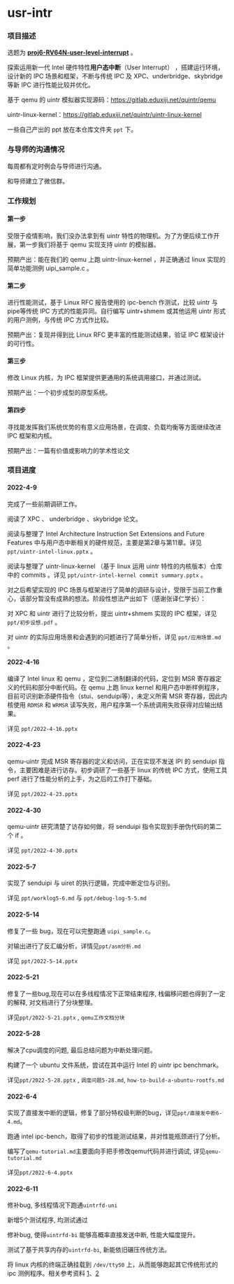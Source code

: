 # usr-intr

### 项目描述

选题为 **[proj6-RV64N-user-level-interrupt](https://github.com/oscomp/proj6-RV64N-user-level-interrupt)** 。

探索运用新一代 Intel 硬件特性**用户态中断**（User Interrupt） ，搭建运行环境，设计新的 IPC 场景和框架，不断与传统 IPC 及 XPC、underbridge、skybridge 等新 IPC 进行性能比较并优化。

基于 qemu 的 uintr 模拟器实现源码：https://gitlab.eduxiji.net/quintr/qemu

uintr-linux-kernel：https://gitlab.eduxiji.net/quintr/uintr-linux-kernel

一些自己产出的 ppt 放在本仓库文件夹 `ppt` 下。

### 与导师的沟通情况

每周都有定时例会与导师进行沟通。

和导师建立了微信群。
### 工作规划

#### 第一步

受限于疫情影响，我们没办法拿到有 uintr 特性的物理机。为了方便后续工作开展，第一步我们将基于 qemu 实现支持 uintr 的模拟器。

预期产出：能在我们的 qemu 上跑 uintr-linux-kernel ，并正确通过 linux 实现的简单功能测例 uipi_sample.c 。

#### 第二步

进行性能测试，基于 Linux RFC 报告使用的 ipc-bench 作测试，比较 uintr 与 pipe等传统 IPC 方式的性能异同。自行编写 uintr+shmem 或其他运用 uintr 形式的用户测例，与传统 IPC 方式作比较。

预期产出：复现并得到比 Linux RFC 更丰富的性能测试结果，验证 IPC 框架设计的可行性。

#### 第三步

修改 Linux 内核，为 IPC 框架提供更通用的系统调用接口，并通过测试。

预期产出：一个初步成型的原型系统。

#### 第四步

寻找能发挥我们系统优势的有意义应用场景，在调度、负载均衡等方面继续改进 IPC 框架和内核。

预期产出：一篇有价值或影响力的学术性论文

### 项目进度

#### 2022-4-9

完成了一些前期调研工作。

阅读了 XPC 、 underbridge 、skybridge 论文。

阅读与整理了 Intel Architecture Instruction Set Extensions  and Future Features 中与用户态中断相关的硬件规范，主要是第2章与第11章。详见 `ppt/uintr-intel-linux.pptx` 。

阅读与整理了 uintr-linux-kernel （基于 linux 运用 uintr 特性的内核版本）仓库中的 commits 。详见 `ppt/uintr-intel-kernel commit summary.pptx` 。

对之后希望实现的 IPC 场景与框架进行了简单的调研与设计，受限于当前工作重心，该部分暂没有成熟的想法。阶段性想法产出如下（感谢张译仁学长）：

对 XPC 和 uintr 进行了比较分析，提出 uintr+shmem 实现的 IPC 框架，详见 `ppt/初步设想.pdf` 。

对 uintr 的实际应用场景和会遇到的问题进行了简单分析，详见 `ppt/应用场景.md` 。

#### 2022-4-16

编译了 Intel linux 和 qemu ，定位到二进制翻译的代码，定位到 MSR 寄存器定义的代码和部分中断代码。在 qemu 上跑 linux kernel 和用户态中断样例程序，目前可识别新添硬件指令（stui、senduipi等），未定义所需 MSR 寄存器，因此内核使用 `RDMSR` 和 `WRMSR` 读写失败，用户程序第一个系统调用失败获得对应输出结果。

详见 `ppt/2022-4-16.pptx`

#### 2022-4-23

qemu-uintr 完成 MSR 寄存器的定义和访问，正在实现不发送 IPI 的 senduipi 指令，主要困难是进行访存。初步调研了一些基于 linux 的传统 IPC 方式，使用工具 perf 进行了性能分析的上手，为之后的工作打下基础。

详见 `ppt/2022-4-23.pptx`

#### 2022-4-30

qemu-uintr 研究清楚了访存如何做，将 senduipi 指令实现到手册伪代码的第二个 if 。

详见 `ppt/2022-4-30.pptx`

#### 2022-5-7

实现了 senduipi 与 uiret 的执行逻辑，完成中断定位与识别。

详见 `ppt/worklog5-6.md` 与 `ppt/debug-log-5-5.md`

#### 2022-5-14

修复了一些 bug，现在可以完整跑通 `uipi_sample.c`。

对输出进行了反汇编分析，详情见`ppt/asm分析.md`

详见 `ppt/2022-5-14.pptx`

#### 2022-5-21

修复了一些bug,现在可以在多线程情况下正常结束程序, 栈偏移问题也得到了一定的解释, 对文档进行了分块整理。

详见`ppt/2022-5-21.pptx` , `qemu工作文档分块`



#### 2022-5-28

解决了cpu调度的问题, 最后总结问题为中断处理问题。 

构建了一个 ubuntu 文件系统，尝试在其中运行 Intel 的 uintr ipc benchmark。

详见`ppt/2022-5-28.pptx` , `调度问题5-28.md`, `how-to-build-a-ubuntu-rootfs.md`



#### 2022-6-4

实现了直接发中断的逻辑，修复了部分特权级判断的bug，详见`ppt/直接发中断6-4.md`。

跑通 intel ipc-bench，取得了初步的性能测试结果，并对性能瓶颈进行了分析。

编写了`qemu-tutorial.md`主要面向手把手修改qemu代码并进行调试, 详见`qemu-tutorial.md`

详见`ppt/2022-6-4.pptx`



#### 2022-6-11

修补bug, 多线程情况下跑通`uintrfd-uni`

新增5个测试程序, 均测试通过

修补bug, 使得`uintrfd-bi` 能够高概率直接发送中断, 性能大幅度提升。

测试了基于共享内存的`uintrfd-bi`, 新能依旧碾压传统方法。

将 linux 内核的终端正确挂载到 `/dev/ttyS0` 上，从而能够跑起其它传统形式的 ipc 测例程序。相关参考资料 [1](https://unix.stackexchange.com/questions/529935
)、[2](https://stackoverflow.com/questions/36529881)